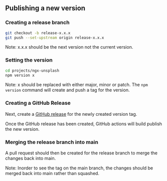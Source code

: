 ## Publishing a new version

### Creating a release branch
```bash
git checkout -b release-x.x.x
git push --set-upstream origin release-x.x.x
```

Note: x.x.x should be the next version not the current version.

### Setting the version

```bash
cd projects/ngx-unsplash
npm version x
```

Note: x should be replaced with either major, minor or patch. The `npm version` command will create and push a tag for the version.

### Creating a GitHub Release

Next, create a [GitHub release](https://github.com/BerryCloud/ngx-unsplash/releases) for the newly created version tag.

Once the GitHub release has been created, GitHub actions will build publish the new version.

### Merging the release branch into main

A pull request should then be created for the release branch to merge the changes back into main.

Note: Inorder to see the tag on the main branch, the changes should be merged back into main rather than squashed.
